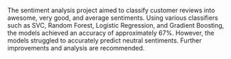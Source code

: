 The sentiment analysis project aimed to classify customer reviews into awesome, very good, and average sentiments. Using various classifiers such as SVC, Random Forest, Logistic Regression, and Gradient Boosting, the models achieved an accuracy of approximately 67%. However, the models struggled to accurately predict neutral sentiments. Further improvements and analysis are recommended.
